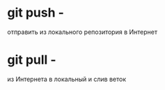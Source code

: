 # git push -
 отправить из локального репозитория в Интернет

# git pull - 
из Интернета  в локальный и слив веток

